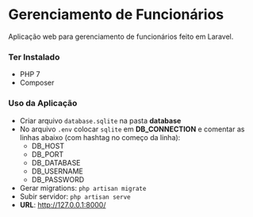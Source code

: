 # Gerenciamento de Funcionários
Aplicação web para gerenciamento de funcionários feito em Laravel.

### Ter Instalado
- PHP 7
- Composer

### Uso da Aplicação
- Criar arquivo `database.sqlite` na pasta **database**
- No arquivo `.env` colocar `sqlite` em **DB_CONNECTION** e comentar as linhas abaixo (com hashtag no começo da linha):
    - DB_HOST
    - DB_PORT
    - DB_DATABASE
    - DB_USERNAME
    - DB_PASSWORD
-   Gerar migrations: `php artisan migrate`
-   Subir servidor: `php artisan serve`
- **URL**: http://127.0.0.1:8000/
